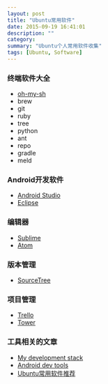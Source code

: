 ```yaml
---
layout: post
title: "Ubuntu常用软件"
date: 2015-09-19 16:41:01
description: ""
category:
summary: "Ubuntu个人常用软件收集"
tags: [Ubuntu, Software]
---
```

	
### 终端软件大全
+ [oh-my-sh](http://ohmyz.sh/)
+ brew 
+ git
+ ruby
+ tree
+ python
+ ant
+ repo
+ gradle
+ meld
	
### Android开发软件
+ [Android Studio](https://developer.android.com/studio/index.html)
+ [Eclipse](http://www.eclipse.org/)
	
### 编辑器
+ [Sublime](http://www.sublimetext.com/)
+ [Atom](https://atom.io/)
	
### 版本管理
+ [SourceTree](https://www.sourcetreeapp.com/)
	
### 项目管理
+ [Trello](https://trello.com/)
+ [Tower](https://tower.im/)
	
	
### 工具相关的文章	
+ [My development stack](http://martineau.tv/2015/01/dev-stack/)
+ [Android dev tools](http://www.androiddevtools.cn/)	
+ [Ubuntu常用软件推荐](http://ju.outofmemory.cn/entry/2971)
